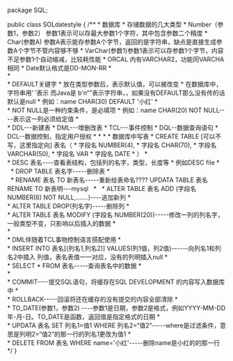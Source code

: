 package SQL;

public class SOLdatestyle {
   /**
    * 数据库
    *     存储数据的几大类型
    *       Number（参数1，参数2） 参数1表示可以存最大参数1个字符，其中包含参数二个精度
    *       Char(参数A)  参数A表示能存参数A个字节，返回的是字符串，缺点是直接生成参数A个字节不管内容够不够
    *       VarChar(参数1)参数1表示可以存参数1个字节，内容不足参数1个自动缩减，比较耗性能
    *       ORCAL  内有VARCHAR2，功能同VARCHA相同
    *       Date默认格式是DD-MON-RR
    *       
    *       
    *       DEFAULT关键字
    *           放在类型参数后，表示默认值，可以被改变
    *           在数据库中，字符串用‘ ’表示  而Java是 b'n“”表示字符串，，如果没有DEFAULT那么没有传的话默认是null
    *       例如：name CHAR(30) DEFAULT '小红'
    *       
    *       NOT NULL是一种约束条件，是必填项
    *       例如：name CHAR(20) NOT NULL----表示这一列必须给定值
    *       
    *       DDL---新建表
    *       DML---增删改表
    *       TCL---事件控制
    *       DQL--数据查询语句
    *       DCL--数据控制，指定用户授权
    * 
    * 
    * 
    * 数据库中写表
    * CREATE TABLE [可以不写，这里指定向]  表名（
    *                       字段名 NUMBER(4),
    *                       字段名 CHAR(70),
    *                       字段名 VARCHAR(50),
    *                       字段名 VAR
    *                       字段名 DATE
    * ）
    *  
    *  DESC 表名----查看表结构，包括列的名字，类型，长度等
    *     例如DESC file
    *     
    *  DROP TABLE 表名字-----删除表
    *  
    *  RENAME 表名 TO 新表名-----重新给表命名???? UPDATA TABLE 表名 RENAME TO 新表明---mysql
    *  
    *  ALTER TABLE 表名 ADD (字段名 NUMBER(6) NOT NULL,.......)----追加新列
    *  
    *  ALTER TABLE DROP(列名字)-----删除列
    *  
    *  ALTER TABLE 表名 MODIFY (字段名 NUMBER(20))-----修改一列的列名字，一般类型不变，只影响以后插入的数据
    *  
    *  
    *  DML伴随着TCL事物控制语言搭配使用
    *  
    *  INSERT INTO 表名[(列名1,列名2)] VALUES(列1值，列2值)------向列名1和列名2中插入 列值，表名表值一一对应，没有的列明插入null
    *  
    *  SELECT * FROM 表名-----查询表名中的数据
    *  
    *  
    *  COMMIT----提交SQL语句，将缓存在SQL DEVELOPMENT 的内容写入数据库中
    *  
    *  ROLLBACK-----回滚将还在缓存的没有提交的内容全部清除
    *  
    *  TO_DATE(参数1，参数2) ----参数1是日期，参数2是格式，例如YYYY-MM-DD年-月-日。TO_DATE是函数，返回值是指定格式的日期
    *  
    *  UPDATA 表名 SET 列名1=值1 WHERE 列名2=“值2”-----where是过滤条件，意思是列明2=“值2”的那一行的列名1更改为值1
    *  
    *  DELETE FROM 表名 WHERE  name='小红'-----删除name是小红的的那一行
    */
}
